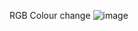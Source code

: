 RGB Colour change
![image](https://user-images.githubusercontent.com/98002602/229030052-c3801528-d09c-4dad-b13b-8223d515226f.png)

